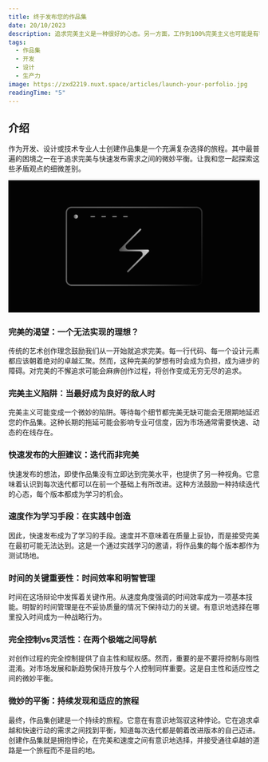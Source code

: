 ```yaml
---
title: 终于发布您的作品集
date: 20/10/2023
description: 追求完美主义是一种很好的心态。另一方面，工作到100%完美主义也可能是有害的。这里有一些建议帮助您让作品集起步。
tags:
  - 作品集
  - 开发
  - 设计
  - 生产力
image: https://zxd2219.nuxt.space/articles/launch-your-porfolio.jpg
readingTime: "5"
---
```


## 介绍

作为开发、设计或技术专业人士创建作品集是一个充满复杂选择的旅程。其中最普遍的困境之一在于追求完美与快速发布需求之间的微妙平衡。让我和您一起探索这些矛盾观点的细微差别。

![预览](/articles/launch-your-porfolio.jpg)

### 完美的渴望：一个无法实现的理想？

传统的艺术创作理念鼓励我们从一开始就追求完美。每一行代码、每一个设计元素都应该朝着绝对的卓越汇聚。然而，这种完美的梦想有时会成为负担，成为进步的障碍。对完美的不懈追求可能会麻痹创作过程，将创作变成无穷无尽的追求。

### 完美主义陷阱：当最好成为良好的敌人时

完美主义可能变成一个微妙的陷阱。等待每个细节都完美无缺可能会无限期地延迟您的作品集。这种长期的拖延可能会影响专业可信度，因为市场通常需要快速、动态的在线存在。

### 快速发布的大胆建议：迭代而非完美

快速发布的想法，即使作品集没有立即达到完美水平，也提供了另一种视角。它意味着认识到每次迭代都可以在前一个基础上有所改进。这种方法鼓励一种持续迭代的心态，每个版本都成为学习的机会。

### 速度作为学习手段：在实践中创造

因此，快速发布成为了学习的手段。速度并不意味着在质量上妥协，而是接受完美在最初可能无法达到。这是一个通过实践学习的邀请，将作品集的每个版本都作为测试场地。

### 时间的关键重要性：时间效率和明智管理

时间在这场辩论中发挥着关键作用。从速度角度强调的时间效率成为一项基本技能。明智的时间管理是在不妥协质量的情况下保持动力的关键。有意识地选择在哪里投入时间成为一种战略行为。

### 完全控制vs灵活性：在两个极端之间导航

对创作过程的完全控制提供了自主性和赋权感。然而，重要的是不要将控制与刚性混淆。对市场发展和新趋势保持开放与个人控制同样重要。这是自主性和适应性之间的微妙平衡。

### 微妙的平衡：持续发现和适应的旅程

最终，作品集创建是一个持续的旅程。它意在有意识地驾驭这种悖论。它在追求卓越和快速行动的需求之间找到平衡，知道每次迭代都是朝着改进版本的自己迈进。创建作品集就是拥抱悖论，在完美和速度之间有意识地选择，并接受通往卓越的道路是一个旅程而不是目的地。
